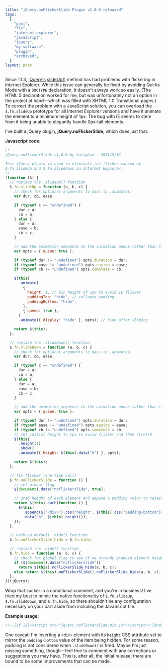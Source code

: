 ```yaml
---
title: "jQuery.noFlickerSlide Plugin v1.0.0 released"
tags:
  [
    "post",
    "fix",
    "internet-explorer",
    "javascript",
    "jquery",
    "my-software",
    "plugin",
    "archived",
  ]
layout: post
---
```


Since 1.1.3, [jQuery's](https://jquery.com)
[slideUp()](https://api.jquery.com/slideUp/) method has had problems with
flickering in Internet Explorer. While this issue can generally be fixed
by avoiding Quirks Mode with a `DOCTYPE` declaration, it doesn't always
work so easily. (The HTML 5 declaration worked for me, but was
unfortunately not an option in the project at hand—which was filled with
XHTML 1.0 Transitional pages.) To correct the problem with a JavaScript
solution, you can overload the `$.fn.slideUp` prototype for all Internet
Explorer versions and have it animate the element to a minimum height of
1px. The bug with IE seems to stem from it being unable to elegantly
handle 0px-tall elements.

I've built a jQuery plugin, **jQuery.noFlickerSlide**, which does just
that.<!--more-->

**Javascript code:**

```js
/*
jQuery.noFlickerSlide v1.0.0 by haliphax - 2011/5/13

This jQuery plugin is used to eliminate the flicker caused by
$.fn.slideUp and $.fn.slideDown in Internet Explorer.
*/
(function ($) {
  // replace the .slideUp() function
  $.fn.slideUp = function (a, b, c) {
    // check for optional arguments to pass to .animate()
    var dur, cb, ease;

    if (typeof c == "undefined") {
      dur = a;
      cb = b;
    } else {
      dur = a;
      ease = b;
      cb = c;
    }

    // add the animation sequence to the animation queue rather than fire immediately
    var opts = { queue: true };

    if (typeof dur != "undefined") opts.duration = dur;
    if (typeof ease != "undefined") opts.easing = ease;
    if (typeof cb != "undefined") opts.complete = cb;

    $(this)
      .animate(
        {
          height: 1, // min height of 1px to avoid IE flicker
          paddingTop: "hide", // collapse padding
          paddingBottom: "hide",
        },
        { queue: true },
      )
      .animate({ display: "hide" }, opts); // hide after sliding

    return $(this);
  };

  // replace the .slideDown() function
  $.fn.slideDown = function (a, b, c) {
    // check for optional arguments to pass to .animate()
    var dur, cb, ease;

    if (typeof c == "undefined") {
      dur = a;
      cb = b;
    } else {
      dur = a;
      ease = b;
      cb = c;
    }

    // add the animation sequence to the animation queue rather than fire immediately
    var opts = { queue: true };

    if (typeof dur != "undefined") opts.duration = dur;
    if (typeof ease != "undefined") opts.easing = ease;
    if (typeof cb != "undefined") opts.complete = cb;
    // set initial height to 1px to avoid flicker and then stretch
    $(this)
      .height(1)
      .show()
      .animate({ height: $(this).data("h") }, opts);

    return $(this);
  };

  // fix flicker (one-time call)
  $.fn.noFlickerSlide = function () {
    // set global flag
    $(document).data("noflickerslide", true);

    // grab height of each element and append a padding <div> to retain padding-bottom
    return $(this).each(function () {
      $(this)
        .append($("<div>").css("height", $(this).css("padding-bottom")))
        .data("h", $(this).height());
    });
  };

  // back-up default .hide() function
  $.fn.noFlickerSlide_hide = $.fn.hide;

  // replace the .hide() function
  $.fn.hide = function (a, b, c) {
    // check for global flag to see if we already grabbed element heights
    if ($(document).data("noflickerslide"))
      return $(this).noFlickerSlide_hide(a, b, c);
    else return $(this).noFlickerSlide().noFlickerSlide_hide(a, b, c);
  };
})(jQuery);
```

Wrap that sucker in a conditional comment, and you're in business! I've
tried my best to mimic the native functionality of `$.fn.slideUp`,
`$.fn.slideDown`, and `$.fn.hide`, so there shouldn't be any
configuration necessary on your part aside from including the JavaScript
file.

**Example usage:**

```html
<!--[if IE]><script src="jquery.noflickerslide.min.js"></script><![endif]-->
```

One caveat: I'm inserting a `<div>` element with its `height` CSS
attribute set to mirror the `padding-bottom` value of the item being
hidden. For some reason, padding is not considered when `.slideDown()`
is fired. Maybe I'm just missing something, though—feel free to comment
with any corrections or suggestions you may have. This is, after all,
the initial release; there are bound to be some improvements that can be
made.
